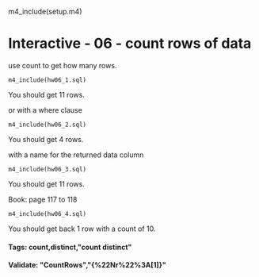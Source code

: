 m4_include(setup.m4)

# Interactive - 06 - count rows of data

use count to get how many rows.

```
m4_include(hw06_1.sql)
```

You should get 11 rows.

or with a where clause

```
m4_include(hw06_2.sql)
```

You should get 4 rows.

with a name for the returned data column

```
m4_include(hw06_3.sql)
```

You should get 11 rows.

Book: page 117 to 118

``` 
m4_include(hw06_4.sql)
```

You should get back 1 row with a count of 10.

#### Tags: count,distinct,"count distinct"

#### Validate: "CountRows","{%22Nr%22%3A[1]}"

